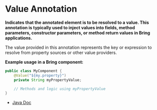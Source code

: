# Value Annotation

**Indicates that the annotated element is to be resolved to a value. This annotation is typically used to inject values into fields, method parameters, constructor parameters, or method return values in Bring applications.**

The value provided in this annotation represents the key or expression to resolve from property sources or other value providers.

**Example usage in a Bring component:**
```java
public class MyComponent {
    @Value("${my.property}")
    private String myPropertyValue;

    // Methods and logic using myPropertyValue
}
```

- [Java Doc](https://BlyznytsiaOrg.github.io/bring-core-javadoc/com/bobocode/bring/core/annotation/Value.html)